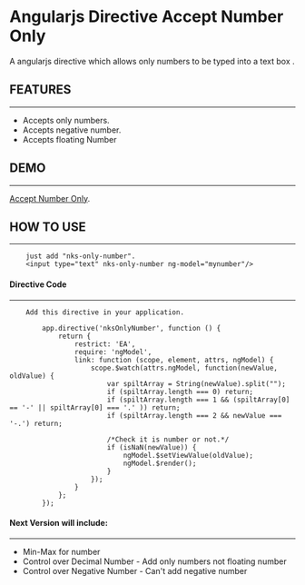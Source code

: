 Angularjs Directive Accept Number Only
======================================

A angularjs directive which allows only numbers to be typed into a text box .


## FEATURES
--------

* Accepts only numbers.
* Accepts negative number.
* Accepts floating Number


## DEMO
--------

[Accept Number Only](http://demos.nitishkumarsingh.com/angular-directive-accept-number-only/).


## HOW TO USE
---------------
 
 ```
     just add "nks-only-number". 
     <input type="text" nks-only-number ng-model="mynumber"/>
```

#### Directive Code
--------------------

```
    Add this directive in your application.
		
		app.directive('nksOnlyNumber', function () {
		    return {
		    	restrict: 'EA',
		        require: 'ngModel',
		        link: function (scope, element, attrs, ngModel) {   
		        	scope.$watch(attrs.ngModel, function(newValue, oldValue) {
		            	var spiltArray = String(newValue).split("");
		                if (spiltArray.length === 0) return;
		                if (spiltArray.length === 1 && (spiltArray[0] == '-' || spiltArray[0] === '.' )) return;
		                if (spiltArray.length === 2 && newValue === '-.') return;
		               
		                /*Check it is number or not.*/
		                if (isNaN(newValue)) {
		                	ngModel.$setViewValue(oldValue);
		                	ngModel.$render();
		                }
		            });
		        }
		    };
		});

```

#### Next Version will include:
-----------------------------------

* Min-Max for number
* Control over Decimal Number - Add only numbers not floating number 
* Control over Negative Number - Can't add negative number


 

